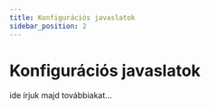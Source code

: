 ```yaml
---
title: Konfigurációs javaslatok
sidebar_position: 2
---
```


# Konfigurációs javaslatok

ide írjuk majd továbbiakat...